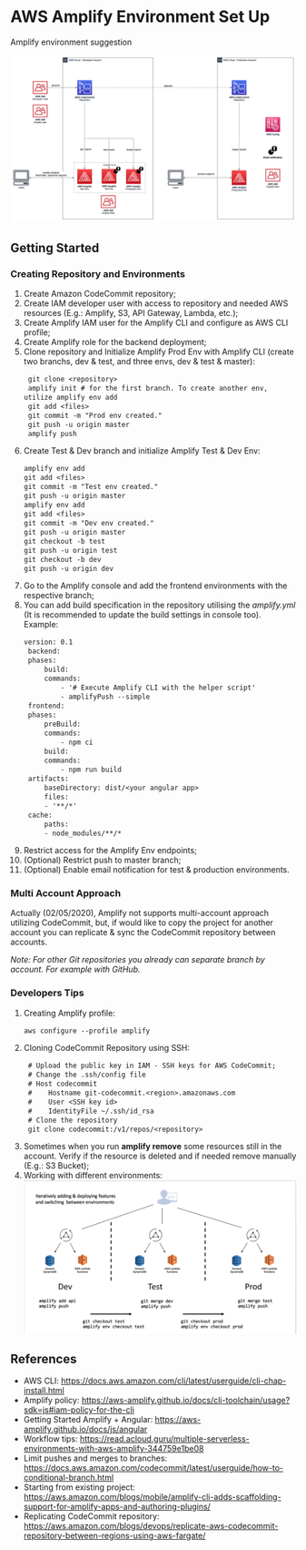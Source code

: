 # AWS Amplify Environment Set Up
Amplify environment suggestion

![AWS Architecture](images/Amplify.jpg)

## Getting Started
### Creating Repository and Environments
1. Create Amazon CodeCommit repository;
2. Create IAM developer user with access to repository and needed AWS resources (E.g.: Amplify, S3, API Gateway, Lambda, etc.);
3. Create Amplify IAM user for the Amplify CLI and configure as AWS CLI profile;
4. Create Amplify role for the backend deployment;
5. Clone repository and Initialize Amplify Prod Env with Amplify CLI (create two branchs, dev & test, and three envs, dev & test & master):
   ```
    git clone <repository>
    amplify init # for the first branch. To create another env, utilize amplify env add
    git add <files>
    git commit -m "Prod env created."
    git push -u origin master
    amplify push
   ```
6. Create Test & Dev branch and initialize Amplify Test & Dev Env:
   ```
   amplify env add
   git add <files>
   git commit -m "Test env created."
   git push -u origin master
   amplify env add
   git add <files>
   git commit -m "Dev env created."
   git push -u origin master
   git checkout -b test
   git push -u origin test
   git checkout -b dev
   git push -u origin dev
   ```
7. Go to the Amplify console and add the frontend environments with the respective branch;
8. You can add build specification in the repository utilising the _amplify.yml_ (It is recommended to update the build settings in console too). Example:
   ```
   version: 0.1
    backend:
    phases:
        build:
        commands:
            - '# Execute Amplify CLI with the helper script'
            - amplifyPush --simple
    frontend:
    phases:
        preBuild:
        commands:
            - npm ci
        build:
        commands:
            - npm run build
    artifacts:
        baseDirectory: dist/<your angular app>
        files:
        - '**/*'
    cache:
        paths:
        - node_modules/**/*
   ```
9.  Restrict access for the Amplify Env endpoints;
10. (Optional) Restrict push to master branch; 
11. (Optional) Enable email notification for test & production environments.

### Multi Account Approach
Actually (02/05/2020), Amplify not supports multi-account approach utilizing CodeCommit, but, if would like to copy the project for another account you can replicate & sync the CodeCommit repository between accounts.

_Note: For other Git repositories you already can separate branch by account. For example with GitHub._

### Developers Tips
1. Creating Amplify profile:
   ```
   aws configure --profile amplify
   ```
2. Cloning CodeCommit Repository using SSH:
   ```
    # Upload the public key in IAM - SSH keys for AWS CodeCommit;
    # Change the .ssh/config file
    # Host codecommit
    #    Hostname git-codecommit.<region>.amazonaws.com
    #    User <SSH key id>
    #    IdentityFile ~/.ssh/id_rsa
    # Clone the repository
    git clone codecommit:/v1/repos/<repository>
   ```
3. Sometimes when you run **amplify remove** some resources still in the account. Verify if the resource is deleted and if needed remove manually (E.g.: S3 Bucket);
4. Working with different environments:
   ![dad](images/AmplifyEnvAddDeploySwitching.jpg)

## References
* AWS CLI: https://docs.aws.amazon.com/cli/latest/userguide/cli-chap-install.html
* Amplify policy: https://aws-amplify.github.io/docs/cli-toolchain/usage?sdk=js#iam-policy-for-the-cli 
* Getting Started Amplify + Angular: https://aws-amplify.github.io/docs/js/angular
* Workflow tips: https://read.acloud.guru/multiple-serverless-environments-with-aws-amplify-344759e1be08 
* Limit pushes and merges to branches: https://docs.aws.amazon.com/codecommit/latest/userguide/how-to-conditional-branch.html
* Starting from existing project: https://aws.amazon.com/blogs/mobile/amplify-cli-adds-scaffolding-support-for-amplify-apps-and-authoring-plugins/
* Replicating CodeCommit repository: https://aws.amazon.com/blogs/devops/replicate-aws-codecommit-repository-between-regions-using-aws-fargate/